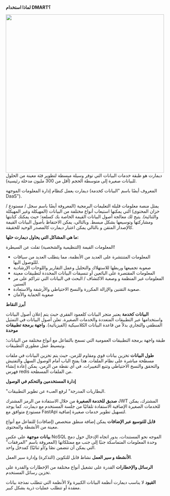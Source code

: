 **لماذا استخدام DMART؟**

<img class="center" src={Logo} width="500">
ديمارت هو طبقة خدمات البيانات التي توفر وسيلة مبسطة لتطوير فئة معينة من الحلول للبيانات صغيرة إلى متوسطة الحجم (أقل من 300 مليون مدخلة رئيسية).

ديمارت يعمل كنظام إدارة المعلومات الموجهة (المعروف أيضًا باسم "البيانات كخدمة DaaS").

يمثل منصة معلومات قليلة التعليمات البرمجية (المعروفة أيضًا باسم سجل / مستودع / خزان المحتوى) التي يمكنها استيعاب أنواع مختلفة من البيانات (المهيكلة وغير المهيكلة والثنائية). يتيح لك معالجة أصول البيانات القيمة الخاصة بك كسلعة؛ حيث يمكنك كتابتها ومشاركتها وتوسيعها بشكل مبسط. وبالتالي، يمكن الاحتفاظ بأصول البيانات القيمة كالإصدار المتقن و بالتالي يمكن اعتبار ديمارت كالمصدر الوحيد للحقيقة.

**ما هي المشاكل التي يحاول ديمارت حلها:**

المعلومات القيمة (التنظيمية والشخصية) تفلت عن السيطرة!

- المعلومات المتنتشرة على العديد من الأنظمة، مما يتطلب العديد من
  سياقات لللوصول اليها.
- صعوبة تجميعها وربطها للاستهلاك والتحليل وعمل التقارير واللوحات
  الإرشادية
- المعلومات المقتصرة على البائعين أو تنسيقات البيانات المحددة لتطبيقات
  معينة
- المعلومات غير المنظمة و وصعبة الاكتشاف / البحث في البيانات التي
  تتراكم على مر السنين
- صعوبة التقنين والإزالة المكررة والنسخ الاحتياطي والأرشفة والاستعادة.
- صعوبة الحماية والأمان

**أبرز النقاط**

**البيانات كخدمة**
يعتبر متجر البيانات كلعمود الفقري حيث يتم إعلان أصول البيانات واستخدامها عبر التطبيقات المتعددة والخدمات الصغيرة. تعلن أصول البيانات في التمثيل المنطقي والتجاري بدلاً من قاعدة البيانات الكلاسيكية (الفيزيائية).
**واجهة برمجة تطبيقات موحدة**

طبقة واجهة برمجة التطبيقات العمومية التي تسمح بالتفاعل مع أنواع مختلفة من البيانات؛ وتبسيط عمل مطوري التطبيقات.

**طول البيانات**
تخزين بيانات قوي ومقاوم للزمن، حيث يتم تخزين البيانات في ملفات مسطحة مباشرة على نظام الملفات. هذا يفتح الباب أمام الوصول السهل والتفتيش والتحقق والنسخ الاحتياطي وتتبع التغييرات. في أي نقطة من الزمن، يمكن إعادة إنشاء فهرس redis من الملفات المسطحة.

**إدارة المستخدمين والتحكم في الوصول**

"البطاريات المدرجة" لرفع العبء عن تطوير التطبيقات.

**صديق للخدمة الصغيرة**
من خلال الاستفادة من الرمز المشترك JWT المشترك، يمكن للخدمات الصغيرة الإضافية الاستفادة تلقائيًا من جلسة المستخدم مع ديمارت. كما يوجد مستودع متوافق مع
FastApi لتسهيل تطوير خدمات صغيرة إضافية.

**قابل للتوسيع عبر الإضافات**
يمكن إضافة منطق متخصص (إضافات) للتفاعل مع أنواع معينة من الأنشطة والمحتوى.

**بيانات موجهة**
على عكس NoSQL الموجه نحو المستندات، يدور اتجاه الإدخال حول دمج وحدة المعلومات المتماسكة جنبًا إلى جنب مع ممتلكاتها (المعروفة باسم "المرفقات" التي يمكن أن تتضمن نصًا و/أو ثنائيًا) كمدخل واحد.

**الأنشطة و سير العمل**
نشاط قابل للتكوين (التذكرة) وإدارة سير العمل.

**الرسائل والإخطارات**
القدرة على تشغيل أنواع مختلفة من الإخطارات والقدرة على تخزين رسائل المستخدم.

**القيود**
لا يناسب ديمارت أنظمة البيانات الكبيرة ولا الأنظمة التي تتطلب نمذجة بيانات معقدة أو تتطلب عمليات ذرية بشكل كبير.
